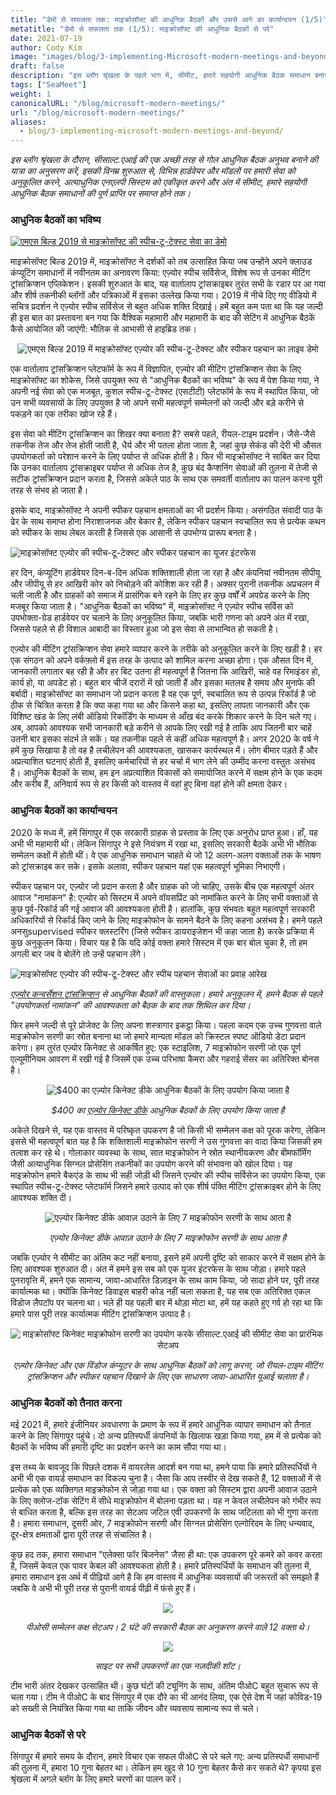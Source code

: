 ```yaml
---
title: "डेमो से सफलता तक: माइक्रोसॉफ्ट की आधुनिक बैठकों और उससे आगे का कार्यान्वयन (1/5)"
metatitle: "डेमो से सफलता तक (1/5): माइक्रोसॉफ्ट की आधुनिक बैठकों से परे"
date: 2021-07-19
author: Cody Kim
image: "images/blog/3-implementing-Microsoft-modern-meetings-and-beyond/SeaMeet animation.gif"
draft: false
description: "इस ब्लॉग श्रृंखला के पहले भाग में, सीमीट, हमारे सहयोगी आधुनिक बैठक समाधान बनाने के लिए सीसाल्ट.एआई की यात्रा का अनुसरण करें।"
tags: ["SeaMeet"]
weight: 1  
canonicalURL: "/blog/microsoft-modern-meetings/"
url: "/blog/microsoft-modern-meetings/"
aliases:
  - blog/3-implementing-microsoft-modern-meetings-and-beyond/
---
```


*इस ब्लॉग श्रृंखला के दौरान, सीसाल्ट.एआई की एक अच्छी तरह से गोल आधुनिक बैठक अनुभव बनाने की यात्रा का अनुसरण करें, इसकी विनम्र शुरुआत से, विभिन्न हार्डवेयर और मॉडलों पर हमारी सेवा को अनुकूलित करने, अत्याधुनिक एनएलपी सिस्टम को एकीकृत करने और अंत में सीमीट, हमारे सहयोगी आधुनिक बैठक समाधानों की पूर्ण प्राप्ति पर समाप्त होने तक।*

### आधुनिक बैठकों का भविष्य

[![एमएस बिल्ड 2019 से माइक्रोसॉफ्ट की स्पीच-टू-टेक्स्ट सेवा का डेमो](/images/blog/3-implementing-Microsoft-modern-meetings-and-beyond/ms-build-play.png)](https://www.youtube.com/watch?t=100&v=EYinMnQWgfU&feature=youtu.be)

माइक्रोसॉफ्ट बिल्ड 2019 में, माइक्रोसॉफ्ट ने दर्शकों को तब उत्साहित किया जब उन्होंने अपने क्लाउड कंप्यूटिंग समाधानों में नवीनतम का अनावरण किया: एज़्योर स्पीच सर्विसेज, विशेष रूप से उनका मीटिंग ट्रांसक्रिप्शन एप्लिकेशन। इसकी शुरुआत के बाद, यह वार्तालाप ट्रांसक्राइबर तुरंत सभी के रडार पर आ गया और शीर्ष तकनीकी ब्लॉगों और पत्रिकाओं में इसका उल्लेख किया गया। 2019 में नीचे दिए गए वीडियो में सचित्र प्रदर्शन ने एज़्योर स्पीच सर्विसेज से बहुत अधिक शक्ति दिखाई। हमें बहुत कम पता था कि यह जल्दी ही इस बात का प्रस्तावना बन गया कि वैश्विक महामारी और महामारी के बाद की सेटिंग में आधुनिक बैठकें कैसे आयोजित की जाएंगी: भौतिक से आभासी से हाइब्रिड तक।

<center>
<img src="/images/blog/3-implementing-Microsoft-modern-meetings-and-beyond/azure-demo.png" alt="एमएस बिल्ड 2019 में माइक्रोसॉफ्ट एज़्योर की स्पीच-टू-टेक्स्ट और स्पीकर पहचान का लाइव डेमो"/>
</center>

एक वार्तालाप ट्रांसक्रिप्शन प्लेटफॉर्म के रूप में विज्ञापित, एज़्योर की मीटिंग ट्रांसक्रिप्शन सेवा के लिए माइक्रोसॉफ्ट का शोकेस, जिसे उपयुक्त रूप से "आधुनिक बैठकों का भविष्य" के रूप में पेश किया गया, ने अपनी नई सेवा को एक मजबूत, कुशल स्पीच-टू-टेक्स्ट (एसटीटी) प्लेटफॉर्म के रूप में स्थापित किया, जो उन सभी व्यवसायों के लिए उपयुक्त है जो अपने सभी महत्वपूर्ण सम्मेलनों को जल्दी और बड़े करीने से पकड़ने का एक तरीका खोज रहे हैं।

इस सेवा को मीटिंग ट्रांसक्रिप्शन का शिखर क्या बनाता है? सबसे पहले, रीयल-टाइम प्रदर्शन। जैसे-जैसे तकनीक तेज और तेज होती जाती है, धैर्य और भी पतला होता जाता है, जहां कुछ सेकंड की देरी भी औसत उपयोगकर्ता को परेशान करने के लिए पर्याप्त से अधिक होती है। फिर भी माइक्रोसॉफ्ट ने साबित कर दिया कि उनका वार्तालाप ट्रांसक्राइबर पर्याप्त से अधिक तेज है, कुछ बंद कैप्शनिंग सेवाओं की तुलना में तेजी से सटीक ट्रांसक्रिप्शन प्रदान करता है, जिससे अकेले पाठ के साथ एक समवर्ती वार्तालाप का पालन करना पूरी तरह से संभव हो जाता है।

इसके बाद, माइक्रोसॉफ्ट ने अपनी स्पीकर पहचान क्षमताओं का भी प्रदर्शन किया। असंगठित संवादी पाठ के ढेर के साथ समाप्त होना निराशाजनक और बेकार है, लेकिन स्पीकर पहचान स्वचालित रूप से प्रत्येक कथन को स्पीकर के साथ लेबल करती है जिससे एक आसानी से उपभोग्य प्रारूप बनता है।

![माइक्रोसॉफ्ट एज़्योर की स्पीच-टू-टेक्स्ट और स्पीकर पहचान का यूजर इंटरफेस](/images/blog/3-implementing-Microsoft-modern-meetings-and-beyond/azure-ui.png)

हर दिन, कंप्यूटिंग हार्डवेयर दिन-ब-दिन अधिक शक्तिशाली होता जा रहा है और कंपनियां नवीनतम सीपीयू और जीपीयू से हर आखिरी कोर को निचोड़ने की कोशिश कर रही हैं। अक्सर पुरानी तकनीक अप्रचलन में चली जाती है और ग्राहकों को समाज में प्रासंगिक बने रहने के लिए हर कुछ वर्षों में अपग्रेड करने के लिए मजबूर किया जाता है। "आधुनिक बैठकों का भविष्य" में, माइक्रोसॉफ्ट ने एज़्योर स्पीच सर्विस को उपभोक्ता-ग्रेड हार्डवेयर पर चलाने के लिए अनुकूलित किया, जबकि भारी गणना को अपने अंत में रखा, जिससे पहले से ही विशाल आबादी का विस्तार हुआ जो इस सेवा से लाभान्वित हो सकती है।

एज़्योर की मीटिंग ट्रांसक्रिप्शन सेवा हमारे व्यापार करने के तरीके को अनुकूलित करने के लिए खड़ी है। हर एक संगठन को अपने वर्कफ़्लो में इस तरह के उत्पाद को शामिल करना अच्छा होगा। एक औसत दिन में, जानकारी लगातार बह रही है और हर बिट उतना ही महत्वपूर्ण है जितना कि आखिरी, चाहे वह रिमाइंडर हो, कार्य हो, या अपडेट हो। बहुत बार चीजें दरारों में खो जाती हैं और इसका मतलब है समय और मुनाफे की बर्बादी। माइक्रोसॉफ्ट का समाधान जो प्रदान करता है वह एक पूर्ण, स्वचालित रूप से उत्पन्न रिकॉर्ड है जो ठीक से चित्रित करता है कि क्या कहा गया था और किसने कहा था, इसलिए लापता जानकारी और एक विशिष्ट खंड के लिए लंबी ऑडियो रिकॉर्डिंग के माध्यम से आँख बंद करके शिकार करने के दिन चले गए। अब, आपको आवश्यक सभी जानकारी बड़े करीने से आपके लिए रखी गई है ताकि आप जितनी बार चाहें उतनी बार इसका संदर्भ ले सकें। यह तकनीक पहले से कहीं अधिक महत्वपूर्ण है। अगर 2020 के वर्ष ने हमें कुछ सिखाया है तो वह है लचीलेपन की आवश्यकता, खासकर कार्यस्थल में। लोग बीमार पड़ते हैं और अप्रत्याशित घटनाएं होती हैं, इसलिए कर्मचारियों से हर चर्चा में भाग लेने की उम्मीद करना वस्तुतः असंभव है। आधुनिक बैठकों के साथ, हम इन अप्रत्याशित विकासों को समायोजित करने में सक्षम होने के एक कदम और करीब हैं, अनिवार्य रूप से हर किसी को वास्तव में वहां हुए बिना वहां होने की क्षमता देकर।

### आधुनिक बैठकों का कार्यान्वयन

2020 के मध्य में, हमें सिंगापुर में एक सरकारी ग्राहक से प्रस्ताव के लिए एक अनुरोध प्राप्त हुआ। हाँ, यह अभी भी महामारी थी। लेकिन सिंगापुर ने इसे नियंत्रण में रखा था, इसलिए सरकारी बैठकें अभी भी भौतिक सम्मेलन कक्षों में होती थीं। वे एक आधुनिक समाधान चाहते थे जो 12 अलग-अलग वक्ताओं तक के भाषण को ट्रांसक्राइब कर सके। इसके अलावा, स्पीकर पहचान यहां एक महत्वपूर्ण भूमिका निभाएगी।

स्पीकर पहचान पर, एज़्योर जो प्रदान करता है और ग्राहक को जो चाहिए, उसके बीच एक महत्वपूर्ण अंतर आवाज "नामांकन" है: एज़्योर को सिस्टम में अपने वॉयसप्रिंट को नामांकित करने के लिए सभी वक्ताओं से कुछ पूर्व-रिकॉर्ड की गई आवाज की आवश्यकता होती है। हालांकि, कुछ संभवतः बहुत महत्वपूर्ण सरकारी अधिकारियों से रिकॉर्ड किए जाने के लिए माइक्रोफोन के सामने बैठने के लिए कहना असंभव है। हमने पहले अनसुsupervised स्पीकर क्लस्टरिंग (जिसे स्पीकर डायराइजेशन भी कहा जाता है) करके प्रक्रिया में कुछ अनुकूलन किया। विचार यह है कि यदि कोई वक्ता हमारे सिस्टम में एक बार बोल चुका है, तो हम अगली बार जब वे बोलेंगे तो उन्हें पहचान लेंगे।

![माइक्रोसॉफ्ट एज़्योर की स्पीच-टू-टेक्स्ट और स्पीच पहचान सेवाओं का प्रवाह आरेख](/images/blog/3-implementing-Microsoft-modern-meetings-and-beyond/azure-diagram.png)

*[एज़्योर कन्वर्सेशन ट्रांसक्रिप्शन](https://docs.microsoft.com/en-us/azure/cognitive-services/speech-service/conversation-transcription) से आधुनिक बैठकों की वास्तुकला। हमारे अनुकूलन में, हमने बैठक से पहले "उपयोगकर्ता नामांकन" की आवश्यकता को बैठक के बाद तक शिथिल कर दिया।*


फिर हमने जल्दी से पूरे प्रोजेक्ट के लिए अपना शस्त्रागार इकट्ठा किया। पहला कदम एक उच्च गुणवत्ता वाले माइक्रोफोन सरणी का स्रोत बनाना था जो हमारे मान्यता मॉडल को क्रिस्टल स्पष्ट ऑडियो डेटा प्रदान करेगा। हम तुरंत एज़्योर किनेक्ट से आकर्षित हुए: एक स्टाइलिश, 7 माइक्रोफोन सरणी जो एक पूर्ण एल्यूमीनियम आवरण में रखी गई है जिसमें एक उच्च परिभाषा कैमरा और गहराई सेंसर का अतिरिक्त बोनस है।

<center>
<img src="/images/blog/3-implementing-Microsoft-modern-meetings-and-beyond/kinect.png" alt="$400 का एज़्योर किनेक्ट डीके आधुनिक बैठकों के लिए उपयोग किया जाता है"/>

*$400 का [एज़्योर किनेक्ट डीके](https://azure.microsoft.com/en-us/services/kinect-dk/) आधुनिक बैठकों के लिए उपयोग किया जाता है*
</center>

अकेले दिखने से, यह एक वास्तव में परिष्कृत उपकरण है जो किसी भी सम्मेलन कक्ष को पूरक करेगा, लेकिन इससे भी महत्वपूर्ण बात यह है कि शक्तिशाली माइक्रोफोन सरणी ने उस गुणवत्ता का वादा किया जिसकी हम तलाश कर रहे थे। गोलाकार व्यवस्था के साथ, सात माइक्रोफोन ने स्रोत स्थानीयकरण और बीमफॉर्मिंग जैसी अत्याधुनिक सिग्नल प्रोसेसिंग तकनीकों का उपयोग करने की संभावना को खोल दिया। यह माइक्रोफोन हमारे बैकएंड के साथ भी सही जोड़ी थी जिसने एज़्योर की स्पीच सर्विसेज का उपयोग किया, एक स्थापित स्पीच-टू-टेक्स्ट प्लेटफॉर्म जिसने हमारे उत्पाद को एक शीर्ष पंक्ति मीटिंग ट्रांसक्राइबर होने के लिए आवश्यक शक्ति दी।

<center>
<img src="/images/blog/3-implementing-Microsoft-modern-meetings-and-beyond/kinect-spec.png" alt="एज़्योर किनेक्ट डीके आवाज़ उठाने के लिए 7 माइक्रोफोन सरणी के साथ आता है"/>

*एज़्योर किनेक्ट डीके आवाज़ उठाने के लिए 7 माइक्रोफोन सरणी के साथ आता है*
</center>

जबकि एज़्योर ने सीमीट का अंतिम कट नहीं बनाया, इसने हमें अपनी दृष्टि को साकार करने में सक्षम होने के लिए आवश्यक शुरुआत दी। अंत में हमने इस सब को एक यूजर इंटरफेस के साथ जोड़ा। हमारे पहले पुनरावृत्ति में, हमने एक सामान्य, जावा-आधारित डिज़ाइन के साथ काम किया, जो सादा होने पर, पूरी तरह कार्यात्मक था। क्योंकि किनेक्ट डिवाइस बाहरी कोड नहीं चला सकता है, यह सब एक अतिरिक्त एकल विंडोज लैपटॉप पर चलना था। भले ही यह पहली बार में थोड़ा मोटा था, हमें यह कहते हुए गर्व हो रहा था कि हमारे पास पूरी तरह कार्यात्मक मीटिंग ट्रांसक्रिप्शन उत्पाद है।

<center>
<img src="/images/blog/3-implementing-Microsoft-modern-meetings-and-beyond/seameet-old.png" alt="माइक्रोसॉफ्ट किनेक्ट माइक्रोफोन सरणी का उपयोग करके सीसाल्ट.एआई की सीमीट सेवा का प्रारंभिक सेटअप"/>

*एज़्योर किनेक्ट और एक विंडोज कंप्यूटर के साथ आधुनिक बैठकों को लागू करना, जो रीयल-टाइम मीटिंग ट्रांसक्रिप्शन और स्पीकर पहचान दिखाने के लिए एक साधारण जावा-आधारित यूआई चलाता है।*
</center>

### आधुनिक बैठकों को तैनात करना

मई 2021 में, हमारे इंजीनियर अवधारणा के प्रमाण के रूप में हमारे आधुनिक व्यापार समाधान को तैनात करने के लिए सिंगापुर पहुंचे। दो अन्य प्रतिस्पर्धी कंपनियों के खिलाफ खड़ा किया गया, हम में से प्रत्येक को बैठकों के भविष्य की हमारी दृष्टि का प्रदर्शन करने का काम सौंपा गया था।

इस तथ्य के बावजूद कि पिछले दशक में वायरलेस आदर्श बन गया था, हमने पाया कि हमारे प्रतिस्पर्धियों ने अभी भी एक वायर्ड समाधान का विकल्प चुना है। जैसा कि आप तस्वीर से देख सकते हैं, 12 वक्ताओं में से प्रत्येक को एक व्यक्तिगत माइक्रोफोन से जोड़ा गया था। एक वक्ता को सिस्टम द्वारा अपनी आवाज उठाने के लिए क्लोज-टॉक सेटिंग में सीधे माइक्रोफोन में बोलना पड़ता था। यह न केवल लचीलेपन को गंभीर रूप से बाधित करता है, बल्कि इस तरह का सेटअप जटिल एवी उपकरणों के साथ जटिलता को भी गुणा करता है। हमारा समाधान, दूसरी ओर, 7 माइक्रोफोन सरणी और सिग्नल प्रोसेसिंग एल्गोरिदम के लिए धन्यवाद, दूर-क्षेत्र क्षमताओं द्वारा पूरी तरह से संचालित है।

कुछ हद तक, हमारा समाधान "एलेक्सा फॉर बिजनेस" जैसा ही था: एक उपकरण पूरे कमरे को कवर करता है, जिसमें केवल एक पावर केबल की आवश्यकता होती है। हमारे प्रतिस्पर्धियों के समाधान की तुलना में, हमारा समाधान इस अर्थ में पीढ़ियों आगे है कि हम वास्तव में आधुनिक व्यवसायों की जरूरतों को समझते हैं जबकि वे अभी भी पूरी तरह से पुरानी वायर्ड पीढ़ी में फंसे हुए हैं।

<center>
<img src="/images/blog/3-implementing-Microsoft-modern-meetings-and-beyond/poc-setup.png"/>

*पीओसी सम्मेलन कक्ष सेटअप। 2 घंटे की सरकारी बैठक का अनुकरण करने वाले 12 वक्ता थे।*

<img src="/images/blog/3-implementing-Microsoft-modern-meetings-and-beyond/poc-captioned.png"/>

*साइट पर सभी उपकरणों का एक नज़दीकी शॉट।*
</center>

टीम भारी अंतर देखकर उत्साहित थी। कुछ घंटों की ट्यूनिंग के साथ, अंतिम पीओС बहुत सुचारू रूप से चला गया। टीम ने पीओС के बाद सिंगापुर में एक दौरे का भी आनंद लिया, एक ऐसे देश में जहां कोविड-19 को सख्ती से नियंत्रित किया गया था ताकि जीवन और व्यवसाय सामान्य रूप से चले।

### आधुनिक बैठकों से परे

सिंगापुर में हमारे समय के दौरान, हमारे विचार एक सफल पीओС से परे चले गए: अन्य प्रतिस्पर्धी समाधानों की तुलना में, हमारा 10 गुना बेहतर था। लेकिन हम खुद से 10 गुना बेहतर कैसे कर सकते थे? कृपया इस श्रृंखला में अगले ब्लॉग के लिए हमारे चरणों का पालन करें।

